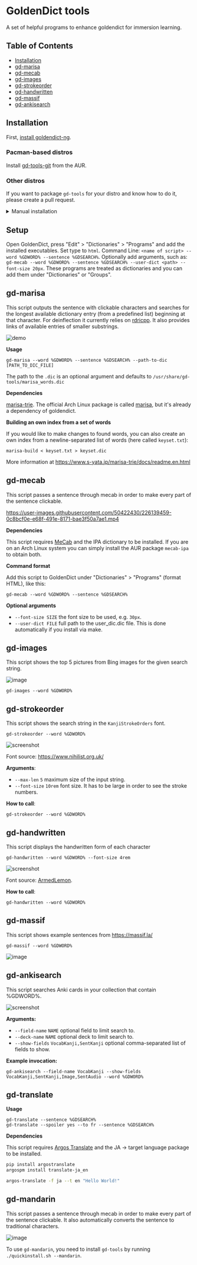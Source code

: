# GoldenDict tools

A set of helpful programs to enhance goldendict for immersion learning.

## Table of Contents
- [Installation](#installation)
- [gd-marisa](#gd-marisa)
- [gd-mecab](#gd-mecab)
- [gd-images](#gd-images)
- [gd-strokeorder](#gd-strokeorder)
- [gd-handwritten](#gd-handwritten)
- [gd-massif](#gd-massif)
- [gd-ankisearch](#gd-ankisearch)

## Installation

First, [install goldendict-ng](https://tatsumoto-ren.github.io/blog/setting-up-goldendict.html).

### Pacman-based distros

Install [gd-tools-git](https://aur.archlinux.org/packages/gd-tools-git) from the AUR.

### Other distros

If you want to package `gd-tools` for your distro and know how to do it,
please create a pull request.

<details>

<summary>Manual installation</summary>

This way is not recommended
because it's easy to make a mistake during the process
and end up with a broken install.

1) To build the `gd-tools` you need to install `xmake` and `gcc` (13.1 and newer).
1) Install `mecab` (`mecab-git` from the AUR).
2) Run `./quickinstall.sh`.

   **Note:** You can run `./quickinstall.sh --local`
   to install the program locally (to `~/.local/` ).

</details>

## Setup

Open GoldenDict, press "Edit" > "Dictionaries" > "Programs" and add the installed executables.
Set type to `html`.
Command Line: `<name of script> --word %GDWORD% --sentence %GDSEARCH%`.
Optionally add arguments, such as: `gd-mecab --word %GDWORD% --sentence %GDSEARCH% --user-dict <path> --font-size 20px`.
These programs are treated as dictionaries and you can add them under "Dictionaries" or "Groups".

## gd-marisa

This script outputs the sentence with clickable characters
and searches for the longest available dictionary entry
(from a predefined list) beginning at that character.
For deinflection it currently relies on [rdricpp](https://github.com/Ajatt-Tools/rdricpp).
It also provides links of available entries of smaller substrings.

![demo](https://user-images.githubusercontent.com/50422430/229341045-96283fc9-8ecb-49bb-a011-abd2d3e4e43e.gif)

**Usage**

```
gd-marisa --word %GDWORD% --sentence %GDSEARCH% --path-to-dic [PATH_TO_DIC_FILE]
```

The path to the `.dic` is an optional argument and defaults to `/usr/share/gd-tools/marisa_words.dic`

**Dependencies**

[marisa-trie](https://github.com/s-yata/marisa-trie).
The official Arch Linux package is called [marisa](https://archlinux.org/packages/community/x86_64/marisa/),
but it's already a dependency of goldendict.

**Building an own index from a set of words**

If you would like to make changes to found words,
you can also create an own index from a newline-separated list of words (here called `keyset.txt`):

```
marisa-build < keyset.txt > keyset.dic
```

More information at https://www.s-yata.jp/marisa-trie/docs/readme.en.html

## gd-mecab

This script passes a sentence through mecab in order to make every part of the sentence clickable.

https://user-images.githubusercontent.com/50422430/226139459-0c8bcf0e-e68f-491e-8171-bae3f50a7ae1.mp4

**Dependencies**

This script requires [MeCab](https://taku910.github.io/mecab/) and the IPA dictionary to be installed.
If you are on an Arch Linux system you can simply install the AUR package `mecab-ipa` to obtain both.

**Command format**

Add this script to GoldenDict under "Dictionaries" > "Programs" (format HTML), like this:

```
gd-mecab --word %GDWORD% --sentence %GDSEARCH%
```

**Optional arguments**

* `--font-size SIZE` the font size to be used, e.g. `30px`.
* `--user-dict FILE` full path to the user_dic.dic file. This is done automatically if you install via make.

## gd-images

This script shows the top 5 pictures from Bing images for the given search string.

![image](https://user-images.githubusercontent.com/50422430/224940994-eb3e1be6-9cd8-4776-88cf-850c78648e81.png)

```
gd-images --word %GDWORD%
```

## gd-strokeorder

This script shows the search string in the `KanjiStrokeOrders` font.

```
gd-strokeorder --word %GDWORD%
```

![screenshot](https://user-images.githubusercontent.com/69171671/224840590-b740a1b6-8526-49ed-b4cd-efe03689a132.png)

Font source: https://www.nihilist.org.uk/

**Arguments**:

* `--max-len` `5` maximum size of the input string.
* `--font-size` `10rem` font size. It has to be large in order to see the stroke numbers.

**How to call**:

```
gd-strokeorder --word %GDWORD%
```

## gd-handwritten

This script displays the handwritten form of each character

```
gd-handwritten --word %GDWORD% --font-size 4rem
```

![screenshot](https://user-images.githubusercontent.com/53496273/254959907-4aa7d72d-2d58-4bd3-8b3a-c2f6f3186834.png)

Font source: [ArmedLemon](https://github.com/Ajatt-Tools/gd-tools/blob/main/res/ArmedLemon.ttf).

**How to call**:

```
gd-handwritten --word %GDWORD%
```

## gd-massif

This script shows example sentences from https://massif.la/

```
gd-massif --word %GDWORD%
```

![image](https://user-images.githubusercontent.com/50422430/226018360-e46605f0-2fb4-481c-801e-73aca84fae70.png)

## gd-ankisearch

This script searches Anki cards in your collection that contain %GDWORD%.

![screenshot](https://github.com/Ajatt-Tools/gd-tools/assets/69171671/45a6b3a1-97de-439c-8f17-bd6f81d81d73)

**Arguments:**

* `--field-name` `NAME` optional field to limit search to.
* `--deck-name` `NAME` optional deck to limit search to.
* `--show-fields` `VocabKanji,SentKanji` optional comma-separated list of fields to show.

**Example invocation:**

```
gd-ankisearch --field-name VocabKanji --show-fields VocabKanji,SentKanji,Image,SentAudio --word %GDWORD%
```

## gd-translate

**Usage**

```
gd-translate --sentence %GDSEARCH%
gd-translate --spoiler yes --to fr --sentence %GDSEARCH%
```

**Dependencies**

This script requires [Argos Translate](https://github.com/argosopentech/argos-translate) and the JA -> target language package to be installed.

```sh
pip install argostranslate
argospm install translate-ja_en

argos-translate -f ja --t en "Hello World!"
```

## gd-mandarin

This script passes a sentence through mecab in order to make every part of the sentence clickable.
It also automatically converts the sentence to traditional characters.

![image](https://github.com/KonstantinDjairo/gd-tools/assets/53496273/20921976-9221-416e-820a-b6bb22db906b)

To use `gd-mandarin`,
you need to install `gd-tools` by running `./quickinstall.sh --mandarin`.
